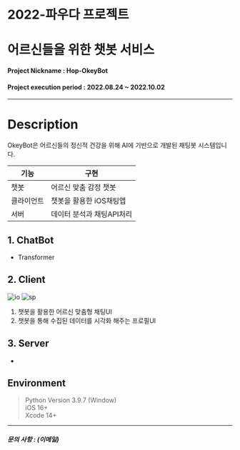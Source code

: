 # 2022-파우다 프로젝트
# 어르신들을 위한 챗봇 서비스

#### Project Nickname : Hop-OkeyBot

#### Project execution period : 2022.08.24 ~ 2022.10.02

-----------------------

# Description
OkeyBot은 어르신들의 정신적 건강을 위해 AI에 기반으로 개발된 채팅봇 시스템입니다.

|기능|구현|
|---|---|
|챗봇|어르신 맞춤 감정 챗봇|
|클라이언트|챗봇을 활용한 iOS채팅앱|
|서버|데이터 분석과 채팅API처리|

## 1. ChatBot
 * Transformer

## 2. Client

![io](https://user-images.githubusercontent.com/70710995/193416544-8863b97e-565a-403c-a343-54ecf3188c6c.png)
![sp](https://user-images.githubusercontent.com/70710995/193416665-d4281170-8323-4e53-a6ba-543088ec81d3.png)

1. 챗봇을 활용한 어르신 맞춤형 채팅UI
2. 챗봇을 통해 수집된 데이터를 시각화 해주는 프로필UI


## 3. Server
 * 
 
## Environment
> Python Version 3.9.7 (Window)  
> iOS 16+   
> Xcode 14+  

-----------------------

##### 문의 사항 : (이메일)
